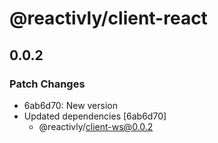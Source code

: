 # @reactivly/client-react

## 0.0.2

### Patch Changes

- 6ab6d70: New version
- Updated dependencies [6ab6d70]
  - @reactivly/client-ws@0.0.2
